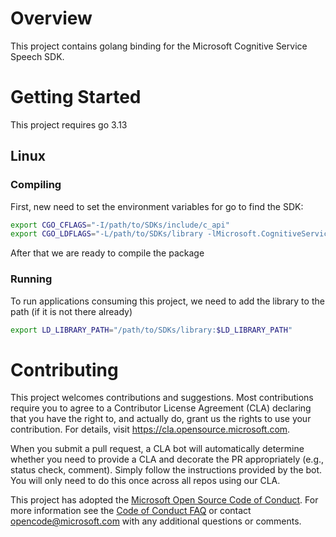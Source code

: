 # Overview

This project contains golang binding for the Microsoft Cognitive Service Speech SDK.

# Getting Started

This project requires go 3.13

## Linux

### Compiling

First, new need to set the environment variables for go to find the SDK:


```bash
export CGO_CFLAGS="-I/path/to/SDKs/include/c_api"
export CGO_LDFLAGS="-L/path/to/SDKs/library -lMicrosoft.CognitiveServices.Speech.core"

```

After that we are ready to compile the package

### Running

To run applications consuming this project, we need to add the library to the path (if it is not there already)

```bash
export LD_LIBRARY_PATH="/path/to/SDKs/library:$LD_LIBRARY_PATH"
```


# Contributing

This project welcomes contributions and suggestions.  Most contributions require you to agree to a
Contributor License Agreement (CLA) declaring that you have the right to, and actually do, grant us
the rights to use your contribution. For details, visit https://cla.opensource.microsoft.com.

When you submit a pull request, a CLA bot will automatically determine whether you need to provide
a CLA and decorate the PR appropriately (e.g., status check, comment). Simply follow the instructions
provided by the bot. You will only need to do this once across all repos using our CLA.

This project has adopted the [Microsoft Open Source Code of Conduct](https://opensource.microsoft.com/codeofconduct/).
For more information see the [Code of Conduct FAQ](https://opensource.microsoft.com/codeofconduct/faq/) or
contact [opencode@microsoft.com](mailto:opencode@microsoft.com) with any additional questions or comments.
